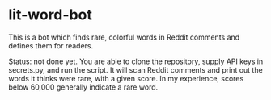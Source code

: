 # lit-word-bot
This is a bot which finds rare, colorful words in Reddit comments and defines them for readers.

Status: not done yet. You are able to clone the repository, supply API keys in secrets.py, and run the script. It will scan Reddit comments and print out the words it thinks were rare, with a given score. In my experience, scores below 60,000 generally indicate a rare word.
